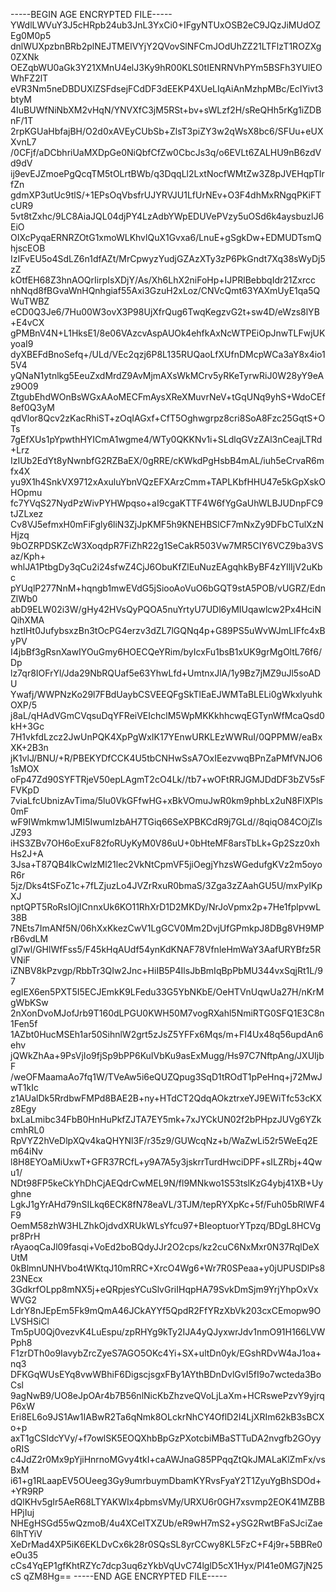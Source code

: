 -----BEGIN AGE ENCRYPTED FILE-----
YWdlLWVuY3J5cHRpb24ub3JnL3YxCi0+IFgyNTUxOSB2eC9JQzJiMUdOZEg0M0p5
dnlWUXpzbnBRb2plNEJTMElVYjY2QVovSlNFCmJOdUhZZ21LTFlzT1ROZXg0ZXNk
OEZqbWU0aGk3Y21XMnU4elJ3Ky9hR00KLS0tIENRNVhPYm5BSFh3YUlEOWhFZ2lT
eVR3Nm5neDBDUXlZSFdsejFCdDF3dEEKP4XUeLIqAiAnMzhpMBc/EcIYivt3btyM
4IuBUWfNiNbXM2vHqN/YNVXfC3jM5RSt+bv+sWLzf2H/sReQHh5rKg1iZDBnF/1T
2rpKGUaHbfajBH/O2d0xAVEyCUbSb+ZlsT3piZY3w2qWsX8bc6/SFUu+eUXXvnL7
/0CFjf/aDCbhriUaMXDpGe0NiQbfCfZw0CbcJs3q/o6EVLt6ZALHU9nB6zdVd9dV
ij9evEJZmoePgQcqTM5tOLrtBWb/q3DqqLl2LxtNocfWMtZw3Z8pJVEHqpTIrfZn
gdmXP3utUc9tlS/+1EPsOqVbsfrUJYRVJU1LfUrNEv+O3F4dhMxRNgqPKiFTcUR9
5vt8tZxhc/9LC8AiaJQL04djPY4LzAdbYWpEDUVePVzy5uOSd6k4aysbuzlJ6EiO
OIXcPyqaERNRZOtG1xmoWLKhvlQuX1Gvxa6/LnuE+gSgkDw+EDMUDTsmQhjscEOB
IzIFvEU5o4SdLZ6n1dfAZt/MrCpwyzYudjGZAzXTy3zP6PkGndt7Xq38sWyDj5zZ
kOtfEH68Z3hnAOQrIirpIsXDjY/As/Xh6LhX2niFoHp+IJPRlBebbqIdr21Zxrcc
nhNqd8fBGvaWnHQnhgiaf55Axi3GzuH2xLoz/CNVcQmt63YAXmUyE1qa5QWuTWBZ
eCD0Q3Je6/7Hu00W3ovX3P98UjXfrQug6TwqKegzvG2t+sw4D/eWzs8lYB+E4vCX
gPMBnV4N+L1HksE1/8e06VAzcvAspAUOk4ehfkAxNcWTPEiOpJnwTLFwjUKyoaI9
dyXBEFdBnoSefq+/ULd/VEc2qzj6P8L135RUQaoLfXUfnDMcpWCa3aY8x4io15V4
yQNaN1ytnlkg5EeuZxdMrdZ9AvMjmAXsWkMCrv5yRKeTyrwRiJ0W28yY9eAz9O09
ZtgubEhdWOnBsWGxAAoMECFmAysXReXMuvrNeV+tGqUNq9yhS+WdoCEf8ef0Q3yM
qdVlor8Qcv2zKacRhiST+zOqIAGxf+CfT5Oghwgrpz8cri8SoA8Fzc25GqtS+OTs
7gEfXUs1pYpwthHYICmA1wgme4/WTy0QKKNv1i+SLdlqGVzZAl3nCeajLTRd+Lrz
IzIUb2EdYt8yNwnbfG2RZBaEX/0gRRE/cKWkdPgHsbB4mAL/iuh5eCrvaR6mfx4X
yu9X1h4SnkVX9712xAxuluYbnVQzEFXArzCmm+TAPLKbfHHU47e5kGpXskOHOpmu
fc7YVqS27NydPzWivPYHWpqso+aI9cgaKTTF4W6fYgGaUhWLBJUDnpFC9tJZLxez
Cv8VJ5efmxH0mFiFgly6liN3ZjJpKMF5h9KNEHBSlCF7mNxZy9DFbCTulXzNHjzq
9bOZRPDSKZcW3XoqdpR7FiZhR22g1SeCakR503Vw7MR5CIY6VCZ9ba3VSaz/Kph+
whlJA1PtbgDy3qCu2i24sfwZ4CjJ6ObuKfZlEuNuzEAgqhkByBF4zYIlIjV2uKbc
pYUqlP277NnM+hqngb1mwEVdG5jSiooAoVuO6bGQT9stA5POB/vUGRZ/EdnZlWb0
abD9ELW02i3W/gHy42HVsQyPQOA5nuYrtyU7UDl6yMIUqawlcw2Px4HciNQihXMA
hztlHt0JufybsxzBn3tOcPG4erzv3dZL7lGQNq4p+G89PS5uWvWJmLIFfc4xByPV
I4jbBf3gRsnXawIYOuGmy6HOECQeYRim/byIcxFu1bsB1xUK9grMgOltL76f6/Dp
lz7qr8IOFrYl/Jda29NbRQUaf5e63YhwLfd+UmtnxJlA/1y9Bz7jMZ9uJl5soADU
Ywafj/WWPNzKo29l7FBdUaybCSVEEQFgSkTlEaEJWMTaBLELi0gWkxlyuhkOXP/5
j8aL/qHAdVGmCVqsuDqYFReiVEIchclM5WpMKKkhhcwqEGTynWfMcaQsd0kH+3Gc
7H1vkfdLzcz2JwUnPQK4XpPgWxIK17YEnwURKLEzWWRuI/0QPPMW/eaBxXK+2B3n
jK1vlJ/BNU/+R/PBEKYDfCCK4U5tbCNHwSsA7OxIEezvwqBPnZaPMfVNJO61sMOX
oFp47Zd90SYFTRjeV50epLAgmT2cO4Lk//tb7+wOFtRRJGMJDdDF3bZV5sFFVKpD
7viaLfcUbnizAvTima/5lu0VkGFfwHG+xBkVOmuJwR0km9phbLx2uN8FlXPls0mF
wF9IWmkmw1JMI5IwumIzbAH7TGiq66SeXPBKCdR9j7GLd//8qiqO84COjZlsJZ93
iHS3ZBv7OH6oExuF82foRUyKyM0V86uU+0bHteMF8arsTbLk+Gp2Szz0xhHs2J+A
3Jsa+T87QB4lkCwlzMl21lec2VkNtCpmVF5jiOegjYhzsWGedufgKVz2m5oyoR6r
5jz/Dks4tSFoZ1c+7fLZjuzLo4JVZrRxuR0bmaS/3Zga3zZAahGU5U/mxPyIKpXJ
nptQPT5RoRsIOjICnnxUk6KO11RhXrD1D2MKDy/NrJoVpmx2p+7He1fplpvwL38B
7NEts7ImANf5N/06hXxKkezCwV1LgGCV0Mm2DvjUfGPmkpJ8DBg8VH9MPrB6vdLM
gI7wl/GHlWfFss5/F45kHqAUdf54ynKdKNAF78VfnleHmWaY3AafURYBfz5RVNiF
iZNBV8kPzvgp/RbbTr3QIw2Jnc+HiIB5P4IlsJbBmIqBpPbMU344vxSqjRt1L/97
egIEX6en5PXT5I5ECJEmkK9LFedu33G5YbNKbE/OeHTVnUqwUa27H/nKrMgWbKSw
2nXonDvoMJofJrb9T160dLPGU0KWH50M7vogRXahl5NmiRTG0SFQ1E3C8n1Fen5f
1AZbt0HucMSEh1ar50SihnlW2grt5zJsZ5YFFx6Mqs/m+FI4Ux48q56updAn6ehv
jQWkZhAa+9PsVjIo9fjSp9bPP6KuIVbKu9asExMugg/Hs97C7NftpAng/JXUIjbF
/weOFMaamaAo7fq1W/TVeAw5i6eQUZQpug3SqD1tROdT1pPeHnq+j72MwJwT1kIc
z1AUalDk5RrdbwFMPd8BAE2B+ny+HTdCT2QdqAOkztrxeYJ9EWiTfc53cKXz8Egy
bxLaLmibc34FbB0HnHuPkfZJTA7EY5mk+7xJYCkUN02f2bPHpzJUVg6YZkcmhRL0
RpVYZ2hVeDlpXQv4kaQHYNl3F/r35z9/GUWcqNz+b/WaZwLi52r5WeEq2Em64iNv
l8H8EYOaMiUxwT+GFR37RCfL+y9A7A5y3jskrrTurdHwciDPF+sILZRbj+4Qwu1/
NDt98FP5keCkYhDhCjAEQdrCwMEL9N/fl9MNkwo1S53tslKzG4ybj41XB+Uyghne
LgkJ1gYrAHd79nSILkq6ECK8fN78eaVL/3TJM/tepRYXpKc+5f/Fuh05bRlWF4F9
OemM58zhW3HLZhkOjdvdXRUkWLsYfcu97+BIeoptuorYTpzq/BDgL8HCVgpr8PrH
rAyaoqCaJl09fasqi+VoEd2boBQdyJJr2O2cps/kz2cuC6NxMxr0N37RqlDeXUtM
0kBlmnUNHVbo4tWKtqJ10mRRC+XrcO4Wg6+Wr7R0SPeaa+y0jUPUSDlPs823NEcx
3GdkrfOLpp8mNX5j+eQRpjesYCuSlvGriIHqpHA79SvkDmSjm9YrjYhpOxVxWVG2
LdrY8nJEpEm5Fk9mQmA46JCkAYYf5QpdR2FfYRzXbVk203cxCEmopw9OLVSHSiCl
Tm5pU0Qj0vezvK4LuEspu/zpRHYg9kTy2IJA4yQJyxwrJdv1nmO91H166LVWPph8
F1zrDTh0o9IavybZrcZyeS7AGO5OKc4Yi+SX+ultDn0yk/EGshRDvW4aJ1oa+nq3
DFKGqWUsEYq8vwWBhiF6DigscjsgxFBy1AYthBDnDvlGvI5fI9o7wcteda3BoCsl
9agNwB9/UO8eJpOAr4b7B56nlNicKbZhzveQVoLjLaXm+HCRswePzvY9yjrqP6xW
Eri8EL6o9JS1Aw1IABwR2Ta6qNmk8OLckrNhCY4OflD2I4LjXRIm62kB3sBCXo+p
axT1gCSIdcYVy/+f7owlSK5EOQXhbBpGzPXotcbiMBaSTTuDA2nvgfb2GOyyoRIS
c4JdZ2r0Mx9pYjiHnrnoMGvy4tkI+caAWJnaG85PPqqZtQkJMALaKlZmFx/vsBxM
i61+g1RLaapEV5OUeeg3Gy9umrbuymDbamKYRvsFyaY2T1ZyuYgBhSDOd++YR9RP
dQlKHv5gIr5AeR68LTYAKWIx4pbmsVMy/URXU6r0GH7xsvmp2EOK41MZBBHPjIuj
NHEgHSGd55wQzmoB/4u4XCeITXZUb/eR9wH7mS2+ySG2RwtBFaSJciZae6lhTYiV
XeDrMad4XP5iK6EKLDvCx6k28r0SQsSL8yrCCwy8KL5FzC+F4j9r+5BBRe0eOu35
cCs4YqEP1gfKhtRZYc7dcp3uq6zYkbVqUvC74lglD5cX1Hyx/Pl41e0MG7jN25cS
qZM8Hg==
-----END AGE ENCRYPTED FILE-----

